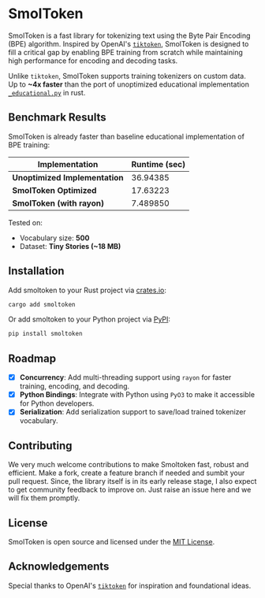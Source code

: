 # SmolToken

SmolToken is a fast library for tokenizing text using the Byte Pair Encoding (BPE) algorithm. Inspired by OpenAI's [`tiktoken`](https://github.com/openai/tiktoken), SmolToken is designed to fill a critical gap by enabling BPE training from scratch while maintaining high performance for encoding and decoding tasks.

Unlike `tiktoken`, SmolToken supports training tokenizers on custom data. Up to **~4x faster** than the port of unoptimized educational implementation [`_educational.py`](https://github.com/openai/tiktoken/blob/main/tiktoken/_educational.py) in rust.

## Benchmark Results

SmolToken is already faster than baseline educational implementation of BPE training:

| Implementation                 | Runtime (sec) |
| ------------------------------ | ------------- |
| **Unoptimized Implementation** | 36.94385      |
| **SmolToken Optimized**        | 17.63223      |
| **SmolToken (with rayon)**     | 7.489850      |

Tested on:

- Vocabulary size: **500**
- Dataset: **Tiny Stories (~18 MB)**

## Installation

Add smoltoken to your Rust project via [crates.io](https://crates.io/):

```bash
cargo add smoltoken
```

Or add smoltoken to your Python project via [PyPI](https://pypi.org/):

```bash
pip install smoltoken
```

## Roadmap

- [x] **Concurrency**: Add multi-threading support using `rayon` for faster training, encoding, and decoding.
- [x] **Python Bindings**: Integrate with Python using `PyO3` to make it accessible for Python developers.
- [x] **Serialization**: Add serialization support to save/load trained tokenizer vocabulary.

## Contributing

We very much welcome contributions to make Smoltoken fast, robust and efficient. Make a fork, create a feature branch if needed and sumbit your pull request. Since, the library itself is in its early release stage, I also expect to get community feedback to improve on. Just raise an issue here and we will fix them promptly.

## License

SmolToken is open source and licensed under the [MIT License](LICENSE).

## Acknowledgements

Special thanks to OpenAI's [`tiktoken`](https://github.com/openai/tiktoken) for inspiration and foundational ideas.
